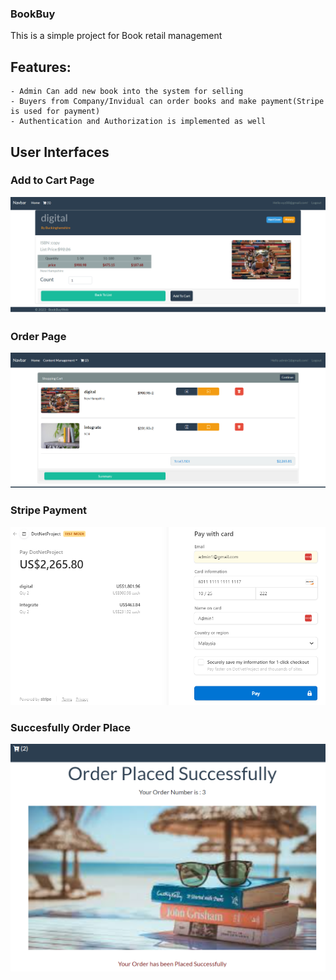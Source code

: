 ﻿### BookBuy
This is a simple project for Book retail management
## Features:
	- Admin Can add new book into the system for selling
	- Buyers from Company/Invidual can order books and make payment(Stripe is used for payment)
	- Authentication and Authorization is implemented as well

## User Interfaces
### Add to Cart Page
![Add to Cart Page](Interfaces/add-to-cart-page.png "Add to Cart Page")
### Order Page
![Order Page](Interfaces/order-page.png "Order Page")
### Stripe Payment
![Stripe Payment](Interfaces/StripePayment.png "Stripe Payment Page")
### Succesfully Order Place
![Successfully order place](Interfaces/PaymentSuccessfull.png " Successfully order place Page")






